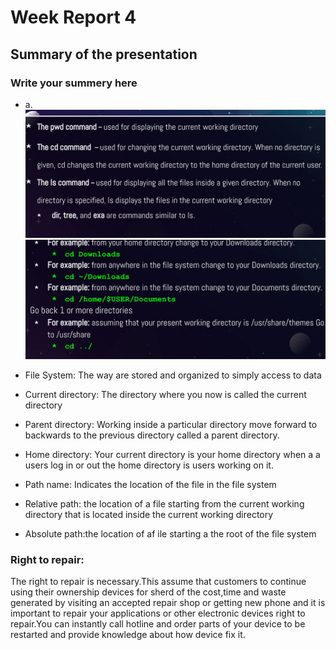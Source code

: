 # Week Report 4
## Summary of the presentation
### Write your summery here
* a. ![com](command1.png)
    ![com](command2.png)

* File System: The way are stored and organized to simply access to data
* Current directory: The directory where you now is called the current directory
* Parent directory: Working inside a particular directory move forward to backwards to the previous directory called a parent directory.
* Home directory: Your current directory is your home directory when a a users log in or out the home directory is users working on it.
* Path name: Indicates the location of the file in the file system
* Relative path: the location of a file starting from the current working directory that is located inside the current working directory
* Absolute path:the location of af ile starting a the root of the file system

### Right to repair: 
The right to repair is necessary.This assume that  customers to continue using their ownership devices for sherd of the cost,time and waste generated by visiting an accepted repair shop or getting new phone and it is important to repair your applications or other electronic devices right to repair.You can instantly call hotline and order parts of your device to be restarted and provide knowledge about how device fix it.